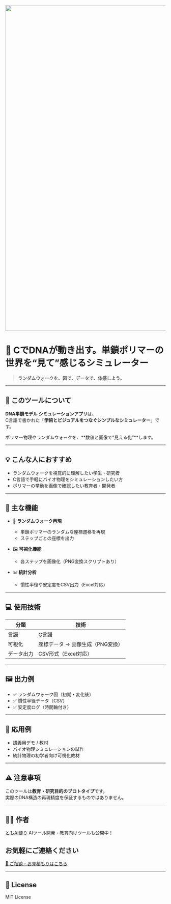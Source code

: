 <p align="center">
<img width="1536" height="1024" alt="DNA単鎖モデルのランダムウォークをC言語で可視化" src="https://github.com/user-attachments/assets/996b8148-4222-41c3-b5f4-4b713e995e4f" />
</p>

# 🧬 CでDNAが動き出す。単鎖ポリマーの世界を“見て”感じるシミュレーター

> **ランダムウォークを、図で、データで、体感しよう。**

---

## 📌 このツールについて

**DNA単鎖モデル シミュレーションアプリ**は、  
C言語で書かれた「**学術とビジュアルをつなぐシンプルなシミュレーター**」です。

ポリマー物理やランダムウォークを、**数値と画像で“見える化”**します。

---

## 💡 こんな人におすすめ

- ランダムウォークを視覚的に理解したい学生・研究者
- C言語で手軽にバイオ物理をシミュレーションしたい方
- ポリマーの挙動を画像で確認したい教育者・開発者

---

## 🔧 主な機能

- 🎲 **ランダムウォーク再現**
    - 単鎖ポリマーのランダムな座標遷移を再現
    - ステップごとの座標を出力

- 🖼 **可視化機能**
    - 各ステップを画像化（PNG変換スクリプトあり）

- 📊 **統計分析**
    - 慣性半径や安定度をCSV出力（Excel対応）

---

## 💻 使用技術

| 分類       | 技術                             |
|------------|----------------------------------|
| 言語       | C言語                             |
| 可視化     | 座標データ → 画像生成（PNG変換） |
| データ出力 | CSV形式（Excel対応）              |

---

## 🖼 出力例

- ✅ ランダムウォーク図（初期・変化後）
- ✅ 慣性半径データ（CSV）
- ✅ 安定度ログ（時間軸付き）

---

## 🧪 応用例

- 講義用デモ / 教材
- バイオ物理シミュレーションの試作
- 統計物理の初学者向け可視化教材

---

## ⚠️ 注意事項

このツールは**教育・研究目的のプロトタイプ**です。  
実際のDNA構造の再現精度を保証するものではありません。

---

## 🧑‍💻 作者

[ともAI便り](https://github.com/TomoAIDayori)
AIツール開発・教育向けツールも公開中！

## お気軽にご連絡ください
[📩 ご相談・お見積もりはこちら](mailto:realmadrid71214591@gmail.com)

---

## 📄 License

MIT License
